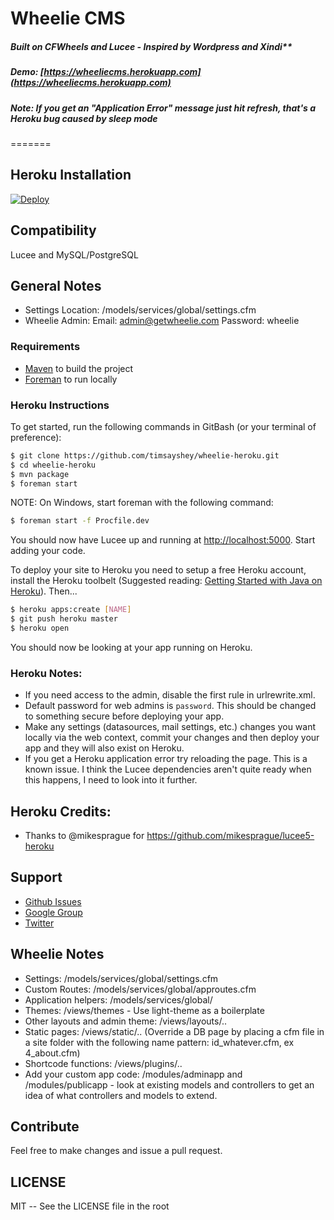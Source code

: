 # Wheelie CMS
 
##### Built on CFWheels and Lucee - Inspired by Wordpress and Xindi**

##### Demo: [https://wheeliecms.herokuapp.com](https://wheeliecms.herokuapp.com) 
##### Note: If you get an "Application Error" message just hit refresh, that's a Heroku bug caused by sleep mode

=======
## Heroku Installation

[![Deploy](https://www.herokucdn.com/deploy/button.png)](https://dashboard.heroku.com/new?button-url=https%3A%2F%2Fgithub.com%2Ftimsayshey%2Fwheelie-heroku&template=https%3A%2F%2Fgithub.com%2Ftimsayshey%2Fwheelie-heroku)

## Compatibility

Lucee and MySQL/PostgreSQL

## General Notes

* Settings Location: /models/services/global/settings.cfm
* Wheelie Admin: Email: admin@getwheelie.com Password: wheelie

### Requirements

- [Maven](http://maven.apache.org/) to build the project
- [Foreman](https://github.com/ddollar/foreman) to run locally

### Heroku Instructions

To get started, run the following commands in GitBash (or your terminal of preference):

```bash
$ git clone https://github.com/timsayshey/wheelie-heroku.git
$ cd wheelie-heroku
$ mvn package
$ foreman start
```

NOTE: On Windows, start foreman with the following command:

```bash
$ foreman start -f Procfile.dev
```

You should now have Lucee up and running at <http://localhost:5000>. Start adding your code.

To deploy your site to Heroku you need to setup a free Heroku account, install the Heroku toolbelt (Suggested reading: [Getting Started with Java on Heroku](https://devcenter.heroku.com/articles/getting-started-with-java)). Then...

```bash
$ heroku apps:create [NAME]
$ git push heroku master
$ heroku open
```

You should now be looking at your app running on Heroku.

### Heroku Notes:

* If you need access to the admin, disable the first rule in urlrewrite.xml.
* Default password for web admins is `password`. This should be changed to something secure before deploying your app.
* Make any settings (datasources, mail settings, etc.) changes you want locally via the web context, commit your changes and then deploy your app and they will also exist on Heroku.
* If you get a Heroku application error try reloading the page. This is a known issue. I think the Lucee dependencies aren't quite ready when this happens, I need to look into it further.

## Heroku Credits:

- Thanks to @mikesprague for https://github.com/mikesprague/lucee5-heroku

## Support

* [Github Issues](https://github.com/timsayshey/wheelie/issues)
* [Google Group](https://groups.google.com/forum/#!forum/wheelie-cms)
* [Twitter](http://twitter.com/wheeliecms)

## Wheelie Notes

* Settings:  /models/services/global/settings.cfm
* Custom Routes: /models/services/global/approutes.cfm
* Application helpers: /models/services/global/
* Themes: /views/themes - Use light-theme as a boilerplate
* Other layouts and admin theme: /views/layouts/..
* Static pages: /views/static/.. (Override a DB page by placing a cfm file in a site folder with the following name pattern: id_whatever.cfm, ex 4_about.cfm)
* Shortcode functions: /views/plugins/..
* Add your custom app code: /modules/adminapp and /modules/publicapp - look at existing models and controllers to get an idea of what controllers and models to extend.

## Contribute

Feel free to make changes and issue a pull request.

## LICENSE

MIT -- See the LICENSE file in the root
